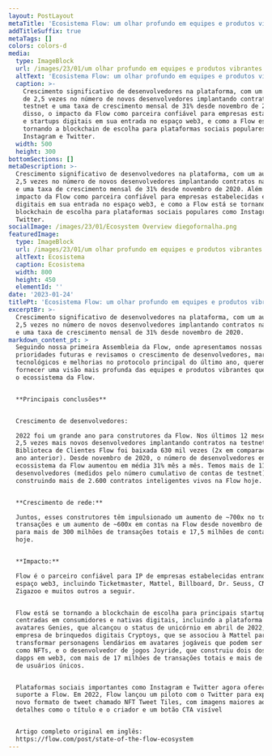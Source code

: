 ```yaml
---
layout: PostLayout
metaTitle: 'Ecosistema Flow: um olhar profundo em equipes e produtos vibrantes'
addTitleSuffix: true
metaTags: []
colors: colors-d
media:
  type: ImageBlock
  url: /images/23/01/um olhar profundo em equipes e produtos vibrantes.png
  altText: 'Ecosistema Flow: um olhar profundo em equipes e produtos vibrantes'
  caption: >-
    Crescimento significativo de desenvolvedores na plataforma, com um aumento
    de 2,5 vezes no número de novos desenvolvedores implantando contratos na
    testnet e uma taxa de crescimento mensal de 31% desde novembro de 2020. Além
    disso, o impacto da Flow como parceira confiável para empresas estabelecidas
    e startups digitais em sua entrada no espaço web3, e como a Flow está se
    tornando a blockchain de escolha para plataformas sociais populares como
    Instagram e Twitter.
  width: 500
  height: 300
bottomSections: []
metaDescription: >-
  Crescimento significativo de desenvolvedores na plataforma, com um aumento de
  2,5 vezes no número de novos desenvolvedores implantando contratos na testnet
  e uma taxa de crescimento mensal de 31% desde novembro de 2020. Além disso, o
  impacto da Flow como parceira confiável para empresas estabelecidas e startups
  digitais em sua entrada no espaço web3, e como a Flow está se tornando a
  blockchain de escolha para plataformas sociais populares como Instagram e
  Twitter.
socialImage: /images/23/01/Ecosystem Overview diegofornalha.png
featuredImage:
  type: ImageBlock
  url: /images/23/01/um olhar profundo em equipes e produtos vibrantes.png
  altText: Ecosistema
  caption: Ecosistema
  width: 800
  height: 450
  elementId: ''
date: '2023-01-24'
titlePt: 'Ecosistema Flow: um olhar profundo em equipes e produtos vibrantes'
excerptBr: >-
  Crescimento significativo de desenvolvedores na plataforma, com um aumento de
  2,5 vezes no número de novos desenvolvedores implantando contratos na testnet
  e uma taxa de crescimento mensal de 31% desde novembro de 2020. 
markdown_content_pt: >
  Seguindo nossa primeira Assembleia da Flow, onde apresentamos nossas
  prioridades futuras e revisamos o crescimento de desenvolvedores, marcos
  tecnológicos e melhorias no protocolo principal do último ano, queremos
  fornecer uma visão mais profunda das equipes e produtos vibrantes que compõem
  o ecossistema da Flow.


  **Principais conclusões**


  Crescimento de desenvolvedores:

  2022 foi um grande ano para construtores da Flow. Nos últimos 12 meses, vimos
  2,5 vezes mais novos desenvolvedores implantando contratos na testnet e a
  Biblioteca de Clientes Flow foi baixada 630 mil vezes (2x em comparação com o
  ano anterior). Desde novembro de 2020, o número de desenvolvedores entrando no
  ecossistema da Flow aumentou em média 31% mês a mês. Temos mais de 11.000
  desenvolvedores (medidos pelo número cumulativo de contas de testnet)
  construindo mais de 2.600 contratos inteligentes vivos na Flow hoje.


  **Crescimento de rede:**

  Juntos, esses construtores têm impulsionado um aumento de ~700x no total de
  transações e um aumento de ~600x em contas na Flow desde novembro de 2020,
  para mais de 300 milhões de transações totais e 17,5 milhões de contas totais
  hoje.


  **Impacto:**

  Flow é o parceiro confiável para IP de empresas estabelecidas entrando no
  espaço web3, incluindo Ticketmaster, Mattel, Billboard, Dr. Seuss, CNN,
  Zigazoo e muitos outros a seguir.


  Flow está se tornando a blockchain de escolha para principais startups
  centradas em consumidores e nativas digitais, incluindo a plataforma de
  avatares Genies, que alcançou o status de unicórnio em abril de 2022, a
  empresa de brinquedos digitais Cryptoys, que se associou à Mattel para
  transformar personagens lendários em avatares jogáveis que podem ser vendidos
  como NFTs, e o desenvolvedor de jogos Joyride, que construiu dois dos maiores
  dapps em web3, com mais de 17 milhões de transações totais e mais de 1 milhão
  de usuários únicos.


  Plataformas sociais importantes como Instagram e Twitter agora oferecem
  suporte a Flow. Em 2022, Flow lançou um piloto com o Twitter para explorar um
  novo formato de tweet chamado NFT Tweet Tiles, com imagens maiores ao lado de
  detalhes como o título e o criador e um botão CTA visível


  Artigo completo original em inglês:
  https://flow.com/post/state-of-the-flow-ecosystem
---
```

